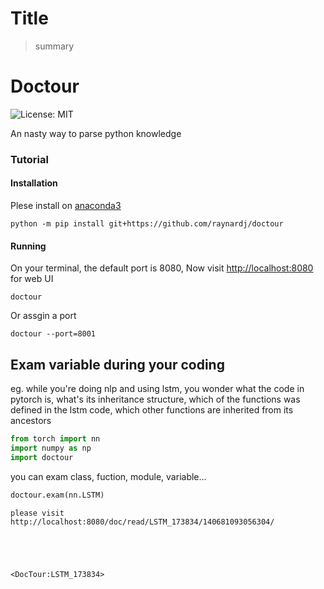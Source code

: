 # Title
> summary


# Doctour

![License: MIT](nbs/https:/img.shields.io/badge/License-MIT-blue.svg)

An nasty way to parse python knowledge

### Tutorial

#### Installation
Plese install on [anaconda3](https://www.anaconda.com/distribution/)
```shell
python -m pip install git+https://github.com/raynardj/doctour
```
#### Running
On your terminal, the default port is 8080, Now visit [http://localhost:8080](http://localhost:8080) for web UI
```shell
doctour
```

Or assgin a port 
```shell
doctour --port=8001
```

## Exam variable during your coding

eg. while you're doing nlp and using lstm, you wonder what the code in pytorch is, what's its inheritance structure, which of the functions was defined in the lstm code, which other functions are inherited from its ancestors

```python
from torch import nn
import numpy as np
import doctour
```

you can exam class, fuction, module, variable...

```python
doctour.exam(nn.LSTM)
```

    please visit http://localhost:8080/doc/read/LSTM_173834/140681093056304/





    <DocTour:LSTM_173834>


